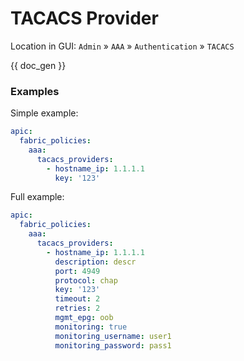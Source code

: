 # TACACS Provider

Location in GUI:
`Admin` » `AAA` » `Authentication` » `TACACS`


{{ doc_gen }}

### Examples

Simple example:

```yaml
apic:
  fabric_policies:
    aaa:
      tacacs_providers:
        - hostname_ip: 1.1.1.1
          key: '123'
```

Full example:

```yaml
apic:
  fabric_policies:
    aaa:
      tacacs_providers:
        - hostname_ip: 1.1.1.1
          description: descr
          port: 4949
          protocol: chap
          key: '123'
          timeout: 2
          retries: 2
          mgmt_epg: oob
          monitoring: true
          monitoring_username: user1
          monitoring_password: pass1
```
